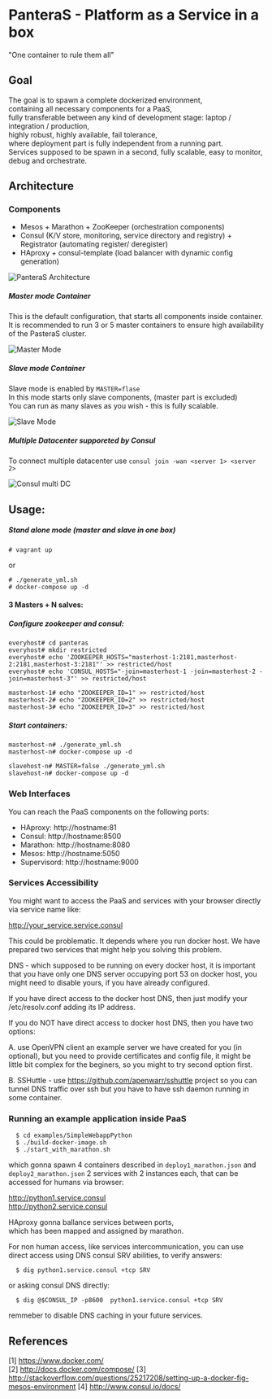 # PanteraS - Platform as a Service in a box
"One container to rule them all"

## Goal
The goal is to spawn a complete dockerized environment,  
containing all necessary components for a PaaS,  
fully transferable between any kind of development stage: laptop / integration / production,  
highly robust, highly available, fail tolerance,  
where deployment part is fully independent from a running part.  
Services supposed to be spawn in a second, fully scalable, easy to monitor, debug and orchestrate.

## Architecture

### Components
- Mesos + Marathon + ZooKeeper (orchestration components)
- Consul (K/V store, monitoring, service directory and registry)  + Registrator (automating register/ deregister)
- HAproxy + consul-template (load balancer with dynamic config generation)

![PanteraS Architecture](https://s3.amazonaws.com/easel.ly/all_easels/19186/panteras/image.jpg)


##### Master mode Container
This is the default configuration, that starts all components inside container.  
It is recommended to run 3 or 5 master containers to ensure high availability of the PasteraS cluster.

![Master Mode](https://s3.amazonaws.com/easel.ly/all_easels/19186/MasterMode/image.jpg)

##### Slave mode Container
Slave mode is enabled by `MASTER=flase`  
In this mode starts only slave components, (master part is excluded)  
You can run as many slaves as you wish - this is fully scalable.

![Slave Mode](https://s3.amazonaws.com/easel.ly/all_easels/19186/SlaveMode/image.jpg)

##### Multiple Datacenter supporeted by Consul
To connect multiple datacenter use `consul join -wan <server 1> <server 2>`

![Consul multi DC](https://s3.amazonaws.com/easel.ly/all_easels/19186/consul/image.jpg)




## Usage:

##### Stand alone mode (master and slave in one box)
    # vagrant up

or  

    # ./generate_yml.sh
    # docker-compose up -d

#### 3 Masters + N salves:

##### Configure zookeeper and consul:

    everyhost# cd panteras
    everyhost# mkdir restricted
    everyhost# echo 'ZOOKEEPER_HOSTS="masterhost-1:2181,masterhost-2:2181,masterhost-3:2181"' >> restricted/host
    everyhost# echo 'CONSUL_HOSTS="-join=masterhost-1 -join=masterhost-2 -join=masterhost-3"' >> restricted/host
    
    masterhost-1# echo "ZOOKEEPER_ID=1" >> restricted/host
    masterhost-2# echo "ZOOKEEPER_ID=2" >> restricted/host
    masterhost-3# echo "ZOOKEEPER_ID=3" >> restricted/host
    
##### Start containers:

    masterhost-n# ./generate_yml.sh
    masterhost-n# docker-compose up -d

    slavehost-n# MASTER=false ./generate_yml.sh
    slavehost-n# docker-compose up -d

### Web Interfaces

You can reach the PaaS components
on the following ports:

- HAproxy: http://hostname:81
- Consul: http://hostname:8500
- Marathon: http://hostname:8080
- Mesos: http://hostname:5050
- Supervisord: http://hostname:9000

### Services Accessibility

You might want to access the PaaS and services
with your browser directly via service name like:

http://your_service.service.consul

This could be problematic. It depends where you run docker host.
We have prepared two services that might help you solving this problem.

DNS - which supposed to be running on every docker host,
it is important that you have only one DNS server occupying port 53 on docker host,
you might need to disable yours, if you have already configured.

If you have direct access to the docker host DNS,
then just modify your /etc/resolv.conf adding its IP address.

If you do NOT have direct access to docker host DNS,
then you have two options:

A. use OpenVPN client
an example server we have created for you (in optional),
but you need to provide certificates and config file,
it might be little bit complex for the beginers,
so you might to try second option first.

B. SSHuttle - use https://github.com/apenwarr/sshuttle project so you can tunnel DNS traffic over ssh
but you have to have ssh daemon running in some container.

### Running an example application inside PaaS

      $ cd examples/SimpleWebappPython
      $ ./build-docker-image.sh
      $ ./start_with_marathon.sh

which gonna spawn 4 containers described in `deploy1_marathon.json` and `deploy2_marathon.json`
2 services with 2 instances each, that can be accessed for humans via browser:

http://python1.service.consul  
http://python2.service.consul

HAproxy gonna ballance services between ports,  
which has been mapped and assigned by marathon.

For non human access, like services intercommunication, you can use direct access 
using DNS consul SRV abilities, to verify answers:

      $ dig python1.service.consul +tcp SRV

or asking consul DNS directly:

      $ dig @$CONSUL_IP -p8600  python1.service.consul +tcp SRV

remmeber to disable DNS caching in your future services.

## References

[1] https://www.docker.com/  
[2] http://docs.docker.com/compose/
[3] http://stackoverflow.com/questions/25217208/setting-up-a-docker-fig-mesos-environment
[4] http://www.consul.io/docs/

